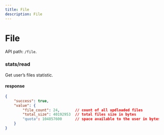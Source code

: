 ```yaml
---
title: File
description: File
---
```


# File

API path: `/file`.

### stats/read

Get user’s files statistic.

#### response

```json
{
    "success": true,
    "value": {
        "file_count": 24,       // count of all updloaded files 
        "total_size": 40192953  // total files size in bytes
        "quota": 104857600      // space available to the user in bytes
    }
}
```
